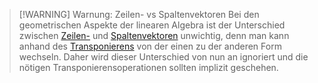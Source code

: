 > [!WARNING] Warnung: Zeilen- vs Spaltenvektoren
> Bei den geometrischen Aspekte der linearen Algebra ist der Unterschied zwischen [Zeilen-](../Vektoren%20als%20Matrizen/Zeilenvektor.md) und [Spaltenvektoren](../Vektoren%20als%20Matrizen/Spaltenvektor.md) unwichtig, denn man kann anhand des [Transponierens](../Matrizen/Matrizenoperationen/Transponieren.md) von der einen zu der anderen Form wechseln. Daher wird dieser Unterschied von nun an ignoriert und die nötigen Transponierensoperationen sollten implizit geschehen.